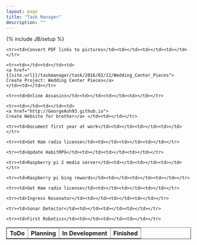 ```yaml
---
layout: page
title: "Task Manager"
description: ""
---
```

{% include JB/setup %}


<table border="1">
	<tr><th>ToDo</th><th>Planning</th><th>In Development</th><th>Finished</th></tr>
	
	<tr><td>Convert PDF links to pictures</td><td></td><td></td><td></td></tr>
	
	<tr><td></td><td></td><td>
	<a href="{{site.url}}/taskmanager/task/2016/02/12/Wedding_Center_Pieces">
	Create Project: Wedding Center Pieces</a> 
	</td><td></td></tr>
	
	<tr><td>Online Assasins</td><td></td><td></td><td></td></tr>
	
	<tr><td></td><td></td><td>
	<a href="http://GeorgeAsh93.github.io">
	Create Website for brother</a> </td><td></td></tr>
	
	<tr><td>Document first year at work</td><td></td><td></td><td></td></tr>
	
	<tr><td>Get Ham radio license</td><td></td><td></td><td></td></tr>
	
	<tr><td>Update HabitRPG</td><td></td><td></td><td></td></tr>
	
	<tr><td>Raspberry pi 2 media server</td><td></td><td></td><td></td></tr>
	
	<tr><td>Raspberry pi bing rewards</td><td></td><td></td><td></td></tr>
	
	<tr><td>Get Ham radio license</td><td></td><td></td><td></td></tr>
	
	<tr><td>Ingress Resonator</td><td></td><td></td><td></td></tr>
	
	<tr><td>Sonar Detector</td><td></td><td></td><td></td></tr>
	
	<tr><td>First Robotics</td><td></td><td></td><td></td></tr>
</table>
